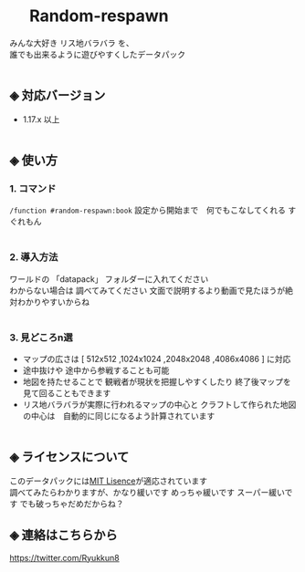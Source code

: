 # &nbsp;　Random-respawn

みんな大好き リス地バラバラ を、<br>
誰でも出来るように遊びやすくしたデータパック<br><br>


## ◈ 対応バージョン<br>
  - 1.17.x 以上<br><br>
  
## ◈ 使い方
### 1. コマンド
  `/function #random-respawn:book` 設定から開始まで　何でもこなしてくれる すぐれもん<br><br>

### 2. 導入方法
ワールドの 「datapack」 フォルダーに入れてください<br>
わからない場合は 調べてみてください 文面で説明するより動画で見たほうが絶対わかりやすいからね<br><br>

### 3. 見どころn選
  - マップの広さは  [ 512x512 ,1024x1024 ,2048x2048 ,4086x4086 ]   に対応
  - 途中抜けや 途中から参戦することも可能
  - 地図を持たせることで 観戦者が現状を把握しやすくしたり 終了後マップを見て回ることもできます
  - リス地バラバラが実際に行われるマップの中心と クラフトして作られた地図の中心は　自動的に同じになるよう計算されています<br><br>

## ◈ ライセンスについて
このデータパックには[MIT Lisence](LICENSE)が適応されています<br>
調べてみたらわかりますが、かなり緩いです めっちゃ緩いです スーパー緩いです でも破っちゃだめだからね？<br>

## ◈ 連絡はこちらから
https://twitter.com/Ryukkun8

